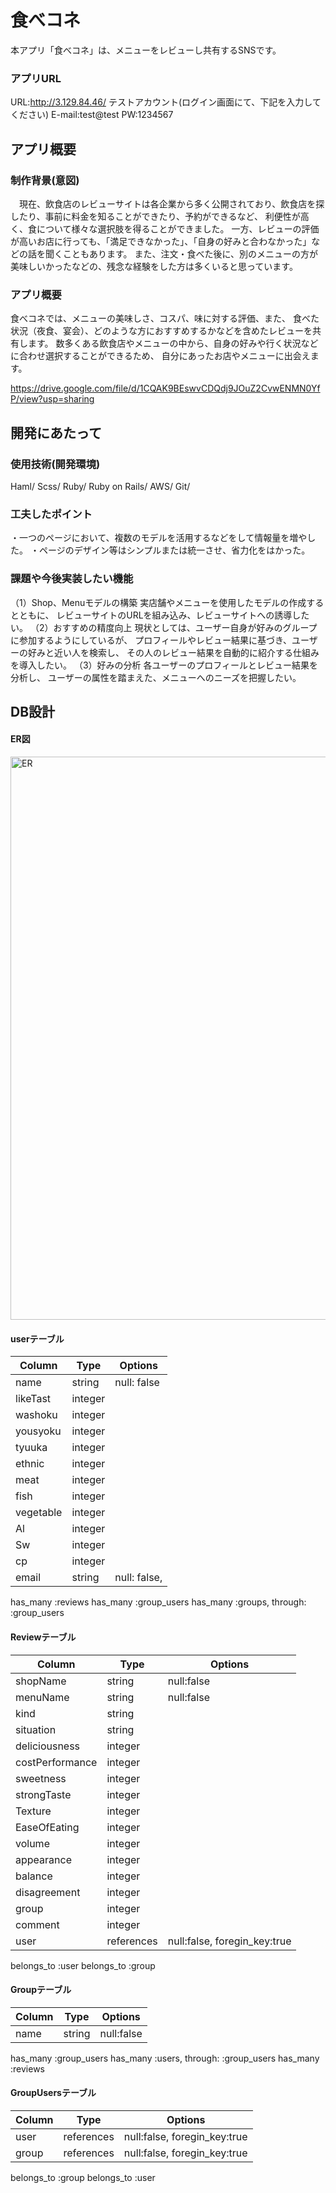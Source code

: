 # 食べコネ
  本アプリ「食べコネ」は、メニューをレビューし共有するSNSです。
### アプリURL
URL:http://3.129.84.46/
テストアカウント(ログイン画面にて、下記を入力してください)
  E-mail:test@test
  PW:1234567

## アプリ概要
### 制作背景(意図)
　現在、飲食店のレビューサイトは各企業から多く公開されており、飲食店を探したり、事前に料金を知ることができたり、予約ができるなど、
利便性が高く、食について様々な選択肢を得ることができました。
  一方、レビューの評価が高いお店に行っても、「満足できなかった」、「自身の好みと合わなかった」などの話を聞くこともあります。
また、注文・食べた後に、別のメニューの方が美味しいかったなどの、残念な経験をした方は多くいると思っています。

### アプリ概要
  食べコネでは、メニューの美味しさ、コスパ、味に対する評価、また、
食べた状況（夜食、宴会）、どのような方におすすめするかなどを含めたレビューを共有します。
  数多くある飲食店やメニューの中から、自身の好みや行く状況などに合わせ選択することができるため、
自分にあったお店やメニューに出会えます。

https://drive.google.com/file/d/1CQAK9BEswvCDQdj9JOuZ2CvwENMN0YfP/view?usp=sharing


## 開発にあたって 
### 使用技術(開発環境)
Haml/ Scss/ Ruby/ Ruby on Rails/ AWS/ Git/

### 工夫したポイント
・一つのページにおいて、複数のモデルを活用するなどをして情報量を増やした。
・ページのデザイン等はシンプルまたは統一させ、省力化をはかった。

### 課題や今後実装したい機能
（1）Shop、Menuモデルの構築
実店舗やメニューを使用したモデルの作成するとともに、
レビューサイトのURLを組み込み、レビューサイトへの誘導したい。
（2）おすすめの精度向上
現状としては、ユーザー自身が好みのグループに参加するようにしているが、
プロフィールやレビュー結果に基づき、ユーザーの好みと近い人を検索し、
その人のレビュー結果を自動的に紹介する仕組みを導入したい。
（3）好みの分析
各ユーザーのプロフィールとレビュー結果を分析し、
ユーザーの属性を踏まえた、メニューへのニーズを把握したい。

## DB設計
#### ER図
<img width="901" alt="ER" src="https://user-images.githubusercontent.com/67084301/90975957-d376cf00-e573-11ea-8a06-149e8cbf2b08.png">

#### userテーブル
|Column|Type|Options|
|------|----|-------|
|name|string|null: false|
|likeTast|integer||
|washoku|integer||
|yousyoku|integer||
|tyuuka|integer||
|ethnic|integer||
|meat|integer||
|fish|integer||
|vegetable|integer||
|Al|integer||
|Sw|integer||
|cp|integer||
|email|string|null: false,|

has_many :reviews
has_many :group_users
has_many :groups, through: :group_users

#### Reviewテーブル
|Column|Type|Options|
|------|----|-------|
|shopName|string|null:false|
|menuName|string|null:false|
|kind|string||
|situation|string||
|deliciousness|integer ||
|costPerformance|integer ||
|sweetness|integer ||
|strongTaste|integer ||
|Texture|integer ||
|EaseOfEating|integer ||
|volume|integer ||
|appearance|integer ||
|balance|integer ||
|disagreement|integer ||
|group|integer ||
|comment|integer ||
|user|references |null:false, foregin_key:true|

belongs_to :user
belongs_to :group

#### Groupテーブル
|Column|Type|Options|
|------|----|-------|
|name|string|null:false|

has_many :group_users
has_many :users, through: :group_users
has_many :reviews

#### GroupUsersテーブル
|Column|Type|Options|
|------|----|-------|
|user|references |null:false, foregin_key:true|
|group|references |null:false, foregin_key:true|

belongs_to :group
belongs_to :user